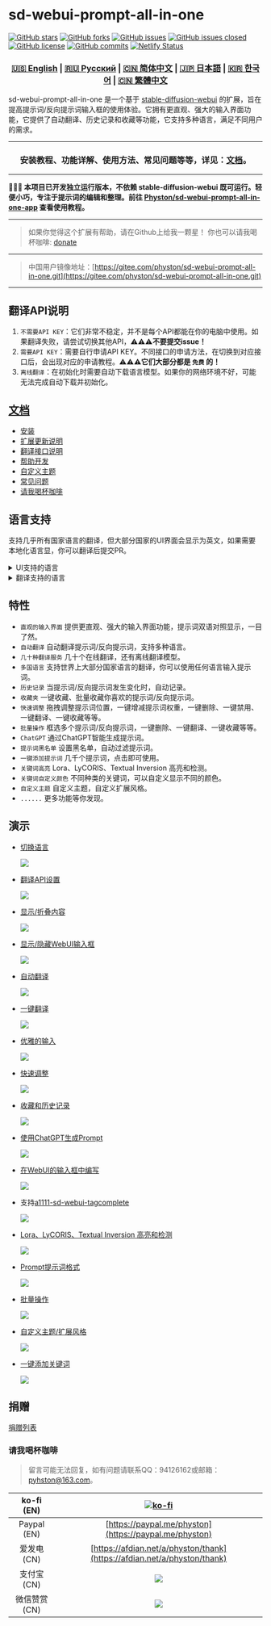 # sd-webui-prompt-all-in-one

[![GitHub stars](https://img.shields.io/github/stars/Physton/sd-webui-prompt-all-in-one?style=flat-square)](https://github.com/Physton/sd-webui-prompt-all-in-one/stargazers)
[![GitHub forks](https://img.shields.io/github/forks/Physton/sd-webui-prompt-all-in-one?style=flat-square)](https://github.com/Physton/sd-webui-prompt-all-in-one/network/members)
[![GitHub issues](https://img.shields.io/github/issues/Physton/sd-webui-prompt-all-in-one?style=flat-square)](https://github.com/Physton/sd-webui-prompt-all-in-one/issues)
[![GitHub issues closed](https://img.shields.io/github/issues-closed/Physton/sd-webui-prompt-all-in-one?style=flat-square)](https://github.com/Physton/sd-webui-prompt-all-in-one/issues?q=is%3Aissue+is%3Aclosed)
[![GitHub license](https://img.shields.io/github/license/Physton/sd-webui-prompt-all-in-one?style=flat-square)](https://github.com/Physton/sd-webui-prompt-all-in-one/blob/master/LICENSE.md)
[![GitHub commits](https://img.shields.io/github/last-commit/Physton/sd-webui-prompt-all-in-one?style=flat-square)](https://github.com/Physton/sd-webui-prompt-all-in-one/commits/main)
[![Netlify Status](https://api.netlify.com/api/v1/badges/1441a696-a1a4-4ad7-b520-4abfd96acc76/deploy-status)](https://app.netlify.com/sites/aiodoc/deploys)

<div align="center">

### [🇺🇸 English](README.MD) | [🇷🇺 Русский](README_RU.MD) | [🇨🇳 简体中文](README_CN.MD) | [🇯🇵 日本語](README_JP.MD) | [🇰🇷 한국어](README_KR.MD) | [🇨🇳 繁體中文](README_TW.MD)

</div>

sd-webui-prompt-all-in-one 是一个基于 [stable-diffusion-webui](https://github.com/AUTOMATIC1111/stable-diffusion-webui) 的扩展，旨在提高提示词/反向提示词输入框的使用体验。它拥有更直观、强大的输入界面功能，它提供了自动翻译、历史记录和收藏等功能，它支持多种语言，满足不同用户的需求。

---

<div align="center">

### 安装教程、功能详解、使用方法、常见问题等等，详见：[文档](https://aiodoc.physton.com/zh-CN/)。

</div>

----

**📢📢📢 本项目已开发独立运行版本，不依赖 stable-diffusion-webui 既可运行。轻便小巧，专注于提示词的编辑和整理。前往 [Physton/sd-webui-prompt-all-in-one-app](https://github.com/Physton/sd-webui-prompt-all-in-one-app) 查看使用教程。**

----

> 如果你觉得这个扩展有帮助，请在Github上给我一颗星！
> 你也可以请我喝杯咖啡: [donate](#捐赠)

----

> 中国用户镜像地址：[https://gitee.com/physton/sd-webui-prompt-all-in-one.git](https://gitee.com/physton/sd-webui-prompt-all-in-one.git)

----

## 翻译API说明

1. `不需要API KEY`：它们非常不稳定，并不是每个API都能在你的电脑中使用。如果翻译失败，请尝试切换其他API，⚠️⚠️⚠️**不要提交issue！**
2. `需要API KEY`：需要自行申请API KEY。不同接口的申请方法，在切换到对应接口后，会出现对应的申请教程。⚠️⚠️⚠️**它们大部分都是 `免费` 的！**
3. `离线翻译`：在初始化时需要自动下载语言模型。如果你的网络环境不好，可能无法完成自动下载并初始化。

## [文档](https://aiodoc.physton.com/zh-CN/)

- [安装](https://aiodoc.physton.com/zh-CN/Installation.html)
- [扩展更新说明](https://aiodoc.physton.com/zh-CN/ExtensionUpdateDescription.html)
- [翻译接口说明](https://aiodoc.physton.com/zh-CN/TranslationApiConfiguration.html#翻译接口说明)
- [帮助开发](https://aiodoc.physton.com/zh-CN/Contributing.html)
- [自定义主题](https://aiodoc.physton.com/zh-CN/Contributing.html#自定义主题)
- [常见问题](https://aiodoc.physton.com/zh-CN/FAQ.html)
- [请我喝杯咖啡](#请我喝杯咖啡)

## 语言支持

支持几乎所有国家语言的翻译，但大部分国家的UI界面会显示为英文，如果需要本地化语言显，你可以翻译后提交PR。

<details>
<summary>UI支持的语言</summary>

`简体中文` `繁體中文` `English` ` Русский` `日本語` `한국어` ` Français` `Deutsch` ` Español` `Português` `Italiano` `العربية`
</details>

<details>
<summary>翻译支持的语言</summary>

`简体中文 (中国)` `繁體中文 (中國香港)` `繁体中文 (中國台灣)` `English (US)` `Afrikaans (South Africa)` `Shqip (Shqipëria)` `አማርኛ (ኢትዮጵያ)` `العربية (السعودية)` `Հայերեն (Հայաստան)` `অসমীয়া (ভাৰত)` `Azərbaycan dili (Latın, Azərbaycan)` `বাংলা (বাংলাদেশ)` `Башҡорт (Россия)` `Euskara (Espainia)` `Bosanski (Latinski, Bosna i Hercegovina)` `Български (България)` `Català (Espanya)` `Hrvatski (Hrvatska)` `Čeština (Česká republika)` `Dansk (Danmark)` `درى (افغانستان)` `ދިވެހިބަސް (ދިވެހިރާއްޖެ)` `Nederlands (Nederland)` `Eesti (Eesti)` `Føroyskt (Føroyar)` `vosa Vakaviti (Viti)` `Filipino (Pilipinas)` `Suomi (Suomi)` `Français (France)` `Français (Canada)` `Galego (España)` `ქართული (საქართველო)` `Deutsch (Deutschland)` `Ελληνικά (Ελλάδα)` `ગુજરાતી (ભારત)` `Kreyòl ayisyen (Ayiti)` `עברית (ישראל)` `हिन्दी (भारत)` `Hmong Daw (Latn, United States)` `Magyar (Magyarország)` `Íslenska (Ísland)` `Bahasa Indonesia (Indonesia)` `Inuktitut (Kanatami)` `Inuktitut (Latin, Canada)` `ᐃᓄᒃᑎᑐᑦ (ᑲᓇᑕᒥ)` `Gaeilge (Éire)` `Italiano (Italia)` `日本語 (日本)` `ಕನ್ನಡ (ಭಾರತ)` `Қазақ (Қазақстан)` `ភាសាខ្មែរ (កម្ពុជា)` `Klingon (Latn)` `Klingon (plqaD)` `한국어 (대한민국)` `کوردی (عێراق)` `Kurmancî (Latînî, Tirkiye)` `Кыргызча (Кыргызстан)` `ລາວ (ລາວ)` `Latviešu (Latvija)` `Lietuvių (Lietuva)` `Македонски (Северна Македонија)` `Malagasy (Madagasikara)` `Bahasa Melayu (Latin, Malaysia)` `മലയാളം (ഇന്ത്യ)` `Malti (Malta)` `Māori (Aotearoa)` `मराठी (भारत)` `Монгол (Кирилл, Монгол улс)` `ᠮᠣᠩᠭᠣᠯ ᠤᠯᠤᠰ (ᠨᠢᠭᠡᠳᠦᠯ ᠤᠨᠤᠭ᠎ᠠ)` `မြန်မာ (မြန်မာ)` `नेपाली (नेपाल)` `Norsk bokmål (Norge)` `ଓଡ଼ିଆ (ଭାରତ)` `پښتو (افغانستان)` `فارسی (ایران)` `Polski (Polska)` `Português (Brasil)` `Português (Portugal)` `ਪੰਜਾਬੀ (ਗੁਰਮੁਖੀ, ਭਾਰਤ)` `Querétaro Otomi (Latn, México)` `Română (România)` `Русский (Россия)` `Samoan (Latn, Samoa)` `Српски (ћирилица, Србија)` `Srpski (latinica, Srbija)` `Slovenčina (Slovensko)` `Slovenščina (Slovenija)` `Soomaali (Soomaaliya)` `Español (España)` `Kiswahili (Kenya)` `Svenska (Sverige)` `Reo Tahiti (Polynésie française)` `தமிழ் (இந்தியா)` `Татарча (латин, Россия)` `తెలుగు (భారత)` `ไทย (ไทย)` `བོད་ཡིག (རྒྱ་གར།)` `ትግርኛ (ኢትዮጵያ)` `lea fakatonga (Tonga)` `Türkçe (Türkiye)` `Українська (Україна)` `اردو (پاکستان)` `ئۇيغۇرچە (ئۇيغۇرچە، جۇڭگو)` `O'zbekcha (Lotin, O'zbekiston)` `Tiếng Việt (Việt Nam)` `Cymraeg (Y Deyrnas Unedig)` `Yucatec Maya (México)` `isiZulu (iNingizimu Afrika)`
</details>

## 特性

- `直观的输入界面` 提供更直观、强大的输入界面功能，提示词双语对照显示，一目了然。
- `自动翻译` 自动翻译提示词/反向提示词，支持多种语言。
- `几十种翻译服务` 几十个在线翻译，还有离线翻译模型。
- `多国语言` 支持世界上大部分国家语言的翻译，你可以使用任何语言输入提示词。
- `历史记录` 当提示词/反向提示词发生变化时，自动记录。
- `收藏夹` 一键收藏、批量收藏你喜欢的提示词/反向提示词。
- `快速调整` 拖拽调整提示词位置，一键增减提示词权重，一键删除、一键禁用、一键翻译、一键收藏等等。
- `批量操作` 框选多个提示词/反向提示词，一键删除、一键翻译、一键收藏等等。
- `ChatGPT` 通过ChatGPT智能生成提示词。
- `提示词黑名单` 设置黑名单，自动过滤提示词。
- `一键添加提示词` 几千个提示词，点击即可使用。
- `关键词高亮` Lora、LyCORIS、Textual Inversion 高亮和检测。
- `关键词自定义颜色` 不同种类的关键词，可以自定义显示不同的颜色。
- `自定义主题` 自定义主题，自定义扩展风格。
- `......` 更多功能等你发现。

## 演示

- [切换语言](https://aiodoc.physton.com/zh-CN/LanguageSelection.html)

  ![](https://s1.imagehub.cc/images/2023/06/06/demo.switch_language.gif)

- [翻译API设置](https://aiodoc.physton.com/zh-CN/TranslationApiConfiguration.html)

  ![](https://s1.imagehub.cc/images/2023/06/06/demo.translate_setting.gif)

- [显示/折叠内容](https://aiodoc.physton.com/zh-CN/OtherFeatures.html#显示-折叠扩展面板)

  ![](https://s1.imagehub.cc/images/2023/06/06/demo.fold.gif)

- [显示/隐藏WebUI输入框](https://aiodoc.physton.com/zh-CN/OtherFeatures.html#显示-隐藏webui输入框)

  ![](https://s1.imagehub.cc/images/2023/06/06/demo.show_input.gif)

- [自动翻译](https://aiodoc.physton.com/zh-CN/AutomaticTranslation.html)

  ![](https://s1.imagehub.cc/images/2023/06/06/demo.auto_translate.gif)

- [一键翻译](https://aiodoc.physton.com/zh-CN/BatchTranslation.html)

  ![](https://s1.imagehub.cc/images/2023/06/06/demo.translate.gif)

- [优雅的输入](https://aiodoc.physton.com/zh-CN/KeywordInputBox.html)

  ![](https://s1.imagehub.cc/images/2023/06/06/demo.elegant_input.gif)

- [快速调整](https://aiodoc.physton.com/zh-CN/ListOfKeywords.html)

  ![](https://s1.imagehub.cc/images/2023/06/06/demo.quick_adjust.gif)

- [收藏和历史记录](https://aiodoc.physton.com/zh-CN/History.html)

  ![](https://s1.imagehub.cc/images/2023/06/06/demo.history_favorite.gif)

- [使用ChatGPT生成Prompt](https://aiodoc.physton.com/zh-CN/UsingChatgptToGeneratePrompts.html)

  ![](https://s1.imagehub.cc/images/2023/06/06/demo.chatgpt.gif)

- [在WebUI的输入框中编写](https://aiodoc.physton.com/zh-CN/WritingInWebUIInputBox.html)

  ![](https://s1.imagehub.cc/images/2023/06/06/demo.writing_webui.gif)

- 支持[a1111-sd-webui-tagcomplete](https://github.com/DominikDoom/a1111-sd-webui-tagcomplete)

  ![](https://s1.imagehub.cc/images/2023/06/06/demo.tagcomplete.gif)

- [Lora、LyCORIS、Textual Inversion 高亮和检测](https://aiodoc.physton.com/zh-CN/ListOfKeywords.html#高亮关键词)

  ![](https://s1.imagehub.cc/images/2023/06/06/demo.keyword_detection.gif)

- [Prompt提示词格式](https://aiodoc.physton.com/zh-CN/FormatOfPrompts.html)

  ![](https://s1.imagehub.cc/images/2023/06/06/demo.prompt_format.gif)

- [批量操作](https://aiodoc.physton.com/zh-CN/BatchOperation.html)

  ![](https://s1.imagehub.cc/images/2023/06/06/demo.batch_operation.gif)

- [自定义主题/扩展风格](https://aiodoc.physton.com/zh-CN/ThemeStyle.html)

  ![](https://s1.imagehub.cc/images/2023/06/06/demo.custom_theme.gif)

- [一键添加关键词](https://aiodoc.physton.com/zh-CN/GroupTags.html)

  ![](https://s1.imagehub.cc/images/2023/08/15/demo.group_tags.gif)

## 捐赠

[捐赠列表](https://aiodoc.physton.com/zh-CN/Donate.html)

### 请我喝杯咖啡

> 留言可能无法回复，如有问题请联系QQ：94126162或邮箱：pyhston@163.com。
>
| ko-fi (EN) | [![ko-fi](https://ko-fi.com/img/githubbutton_sm.svg)](https://ko-fi.com/physton) |
|:-----------:| :----: |
| Paypal (EN) | [https://paypal.me/physton](https://paypal.me/physton) |
| 爱发电 (CN) | [https://afdian.net/a/physton/thank](https://afdian.net/a/physton/thank) |
| 支付宝 (CN) | ![](https://s1.imagehub.cc/images/2023/07/05/alipay.jpeg) |
| 微信赞赏 (CN) | ![](https://s1.imagehub.cc/images/2023/07/05/wechat.jpeg) |